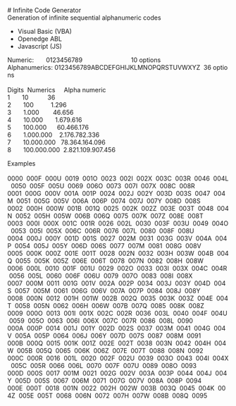 # Infinite Code Generator
Generation of infinite sequential alphanumeric codes

* Visual Basic (VBA)
* Openedge ABL
* Javascript (JS)

Numeric:       0123456789                            10 options<br>
Alphanumerics: 0123456789ABCDEFGHIJKLMNOPQRSTUVWXYZ  36 options<br>
<br>
Digits  Numerics     Alpha numeric <br>
1       10           36  <br>
2       100          1.296  <br>
3       1.000        46.656  <br>
4       10.000       1.679.616  <br>
5       100.000      60.466.176  <br>
6       1.000.000    2.176.782.336  <br>
7       10.000.000   78.364.164.096  <br>
8       100.000.000  2.821.109.907.456  <br>

Examples      <br>                       
0000  000F  000U  0019  001O  0023  002I  002X  003C  003R  0046  004L  0050  005F  005U  0069  006O  0073  007I  007X  008C  008R   <br>
0001  000G  000V  001A  001P  0024  002J  002Y  003D  003S  0047  004M  0051  005G  005V  006A  006P  0074  007J  007Y  008D  008S   <br>
0002  000H  000W  001B  001Q  0025  002K  002Z  003E  003T  0048  004N  0052  005H  005W  006B  006Q  0075  007K  007Z  008E  008T   <br>
0003  000I  000X  001C  001R  0026  002L  0030  003F  003U  0049  004O  0053  005I  005X  006C  006R  0076  007L  0080  008F  008U   <br>
0004  000J  000Y  001D  001S  0027  002M  0031  003G  003V  004A  004P  0054  005J  005Y  006D  006S  0077  007M  0081  008G  008V   <br>
0005  000K  000Z  001E  001T  0028  002N  0032  003H  003W  004B  004Q  0055  005K  005Z  006E  006T  0078  007N  0082  008H  008W   <br>
0006  000L  0010  001F  001U  0029  002O  0033  003I  003X  004C  004R  0056  005L  0060  006F  006U  0079  007O  0083  008I  008X   <br>
0007  000M  0011  001G  001V  002A  002P  0034  003J  003Y  004D  004S  0057  005M  0061  006G  006V  007A  007P  0084  008J  008Y   <br>
0008  000N  0012  001H  001W  002B  002Q  0035  003K  003Z  004E  004T  0058  005N  0062  006H  006W  007B  007Q  0085  008K  008Z   <br>
0009  000O  0013  001I  001X  002C  002R  0036  003L  0040  004F  004U  0059  005O  0063  006I  006X  007C  007R  0086  008L  0090   <br>
000A  000P  0014  001J  001Y  002D  002S  0037  003M  0041  004G  004V  005A  005P  0064  006J  006Y  007D  007S  0087  008M  0091   <br>
000B  000Q  0015  001K  001Z  002E  002T  0038  003N  0042  004H  004W  005B  005Q  0065  006K  006Z  007E  007T  0088  008N  0092   <br>
000C  000R  0016  001L  0020  002F  002U  0039  003O  0043  004I  004X  005C  005R  0066  006L  0070  007F  007U  0089  008O  0093   <br>
000D  000S  0017  001M  0021  002G  002V  003A  003P  0044  004J  004Y  005D  005S  0067  006M  0071  007G  007V  008A  008P  0094   <br>
000E  000T  0018  001N  0022  002H  002W  003B  003Q  0045  004K  004Z  005E  005T  0068  006N  0072  007H  007W  008B  008Q  0095   <br>
